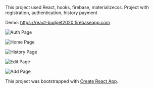 This project used React, hooks, firebase, materializecss.
Project with registration, authentication, history payment

Demo: https://react-budget2020.firebaseapp.com

![Auth Page](auth.png)

![Home Page](home.png)

![History Page](history.png)

![Edit Page](edit.png)

![Add Page](add.png)

This project was bootstrapped with [Create React App](https://github.com/facebook/create-react-app).